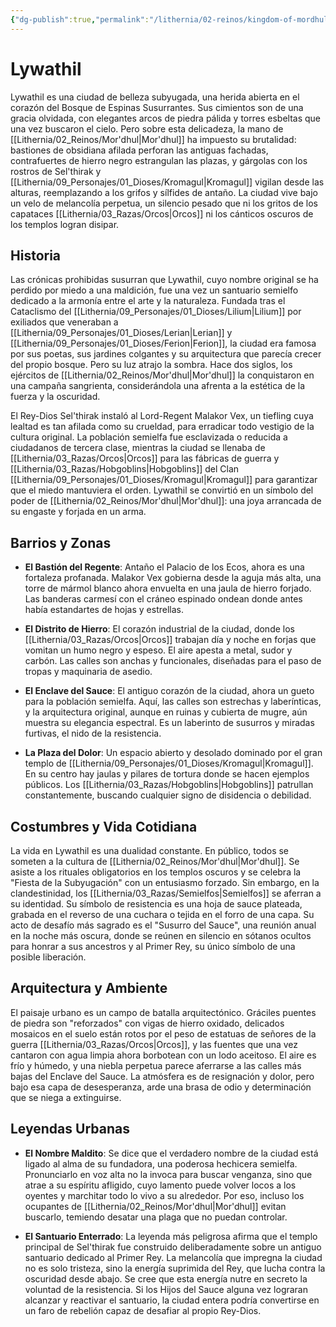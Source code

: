 ```yaml
---
{"dg-publish":true,"permalink":"/lithernia/02-reinos/kingdom-of-mordhul/lywathil/","title":"Lywathil","tags":["lithernia","ciudad","Mor'dhul"]}
---
```


# Lywathil

Lywathil es una ciudad de belleza subyugada, una herida abierta en el corazón del Bosque de Espinas Susurrantes. Sus cimientos son de una gracia olvidada, con elegantes arcos de piedra pálida y torres esbeltas que una vez buscaron el cielo. Pero sobre esta delicadeza, la mano de [[Lithernia/02_Reinos/Mor'dhul\|Mor'dhul]] ha impuesto su brutalidad: bastiones de obsidiana afilada perforan las antiguas fachadas, contrafuertes de hierro negro estrangulan las plazas, y gárgolas con los rostros de Sel'thirak y [[Lithernia/09_Personajes/01_Dioses/Kromagul\|Kromagul]] vigilan desde las alturas, reemplazando a los grifos y sílfides de antaño. La ciudad vive bajo un velo de melancolía perpetua, un silencio pesado que ni los gritos de los capataces [[Lithernia/03_Razas/Orcos\|Orcos]] ni los cánticos oscuros de los templos logran disipar.

## Historia

Las crónicas prohibidas susurran que Lywathil, cuyo nombre original se ha perdido por miedo a una maldición, fue una vez un santuario semielfo dedicado a la armonía entre el arte y la naturaleza. Fundada tras el Cataclismo del [[Lithernia/09_Personajes/01_Dioses/Lilium\|Lilium]] por exiliados que veneraban a [[Lithernia/09_Personajes/01_Dioses/Lerian\|Lerian]] y [[Lithernia/09_Personajes/01_Dioses/Ferion\|Ferion]], la ciudad era famosa por sus poetas, sus jardines colgantes y su arquitectura que parecía crecer del propio bosque. Pero su luz atrajo la sombra. Hace dos siglos, los ejércitos de [[Lithernia/02_Reinos/Mor'dhul\|Mor'dhul]] la conquistaron en una campaña sangrienta, considerándola una afrenta a la estética de la fuerza y la oscuridad.

El Rey-Dios Sel'thirak instaló al Lord-Regent Malakor Vex, un tiefling cuya lealtad es tan afilada como su crueldad, para erradicar todo vestigio de la cultura original. La población semielfa fue esclavizada o reducida a ciudadanos de tercera clase, mientras la ciudad se llenaba de [[Lithernia/03_Razas/Orcos\|Orcos]] para las fábricas de guerra y [[Lithernia/03_Razas/Hobgoblins\|Hobgoblins]] del Clan [[Lithernia/09_Personajes/01_Dioses/Kromagul\|Kromagul]] para garantizar que el miedo mantuviera el orden. Lywathil se convirtió en un símbolo del poder de [[Lithernia/02_Reinos/Mor'dhul\|Mor'dhul]]: una joya arrancada de su engaste y forjada en un arma.

## Barrios y Zonas

- **El Bastión del Regente**: Antaño el Palacio de los Ecos, ahora es una fortaleza profanada. Malakor Vex gobierna desde la aguja más alta, una torre de mármol blanco ahora envuelta en una jaula de hierro forjado. Las banderas carmesí con el cráneo espinado ondean donde antes había estandartes de hojas y estrellas.

- **El Distrito de Hierro**: El corazón industrial de la ciudad, donde los [[Lithernia/03_Razas/Orcos\|Orcos]] trabajan día y noche en forjas que vomitan un humo negro y espeso. El aire apesta a metal, sudor y carbón. Las calles son anchas y funcionales, diseñadas para el paso de tropas y maquinaria de asedio.

- **El Enclave del Sauce**: El antiguo corazón de la ciudad, ahora un gueto para la población semielfa. Aquí, las calles son estrechas y laberínticas, y la arquitectura original, aunque en ruinas y cubierta de mugre, aún muestra su elegancia espectral. Es un laberinto de susurros y miradas furtivas, el nido de la resistencia.

- **La Plaza del Dolor**: Un espacio abierto y desolado dominado por el gran templo de [[Lithernia/09_Personajes/01_Dioses/Kromagul\|Kromagul]]. En su centro hay jaulas y pilares de tortura donde se hacen ejemplos públicos. Los [[Lithernia/03_Razas/Hobgoblins\|Hobgoblins]] patrullan constantemente, buscando cualquier signo de disidencia o debilidad.

## Costumbres y Vida Cotidiana

La vida en Lywathil es una dualidad constante. En público, todos se someten a la cultura de [[Lithernia/02_Reinos/Mor'dhul\|Mor'dhul]]. Se asiste a los rituales obligatorios en los templos oscuros y se celebra la "Fiesta de la Subyugación" con un entusiasmo forzado. Sin embargo, en la clandestinidad, los [[Lithernia/03_Razas/Semielfos\|Semielfos]] se aferran a su identidad. Su símbolo de resistencia es una hoja de sauce plateada, grabada en el reverso de una cuchara o tejida en el forro de una capa. Su acto de desafío más sagrado es el "Susurro del Sauce", una reunión anual en la noche más oscura, donde se reúnen en silencio en sótanos ocultos para honrar a sus ancestros y al Primer Rey, su único símbolo de una posible liberación.

## Arquitectura y Ambiente

El paisaje urbano es un campo de batalla arquitectónico. Gráciles puentes de piedra son "reforzados" con vigas de hierro oxidado, delicados mosaicos en el suelo están rotos por el peso de estatuas de señores de la guerra [[Lithernia/03_Razas/Orcos\|Orcos]], y las fuentes que una vez cantaron con agua limpia ahora borbotean con un lodo aceitoso. El aire es frío y húmedo, y una niebla perpetua parece aferrarse a las calles más bajas del Enclave del Sauce. La atmósfera es de resignación y dolor, pero bajo esa capa de desesperanza, arde una brasa de odio y determinación que se niega a extinguirse.

## Leyendas Urbanas

- **El Nombre Maldito**: Se dice que el verdadero nombre de la ciudad está ligado al alma de su fundadora, una poderosa hechicera semielfa. Pronunciarlo en voz alta no la invoca para buscar venganza, sino que atrae a su espíritu afligido, cuyo lamento puede volver locos a los oyentes y marchitar todo lo vivo a su alrededor. Por eso, incluso los ocupantes de [[Lithernia/02_Reinos/Mor'dhul\|Mor'dhul]] evitan buscarlo, temiendo desatar una plaga que no puedan controlar.

- **El Santuario Enterrado**: La leyenda más peligrosa afirma que el templo principal de Sel'thirak fue construido deliberadamente sobre un antiguo santuario dedicado al Primer Rey. La melancolía que impregna la ciudad no es solo tristeza, sino la energía suprimida del Rey, que lucha contra la oscuridad desde abajo. Se cree que esta energía nutre en secreto la voluntad de la resistencia. Si los Hijos del Sauce alguna vez lograran alcanzar y reactivar el santuario, la ciudad entera podría convertirse en un faro de rebelión capaz de desafiar al propio Rey-Dios.
